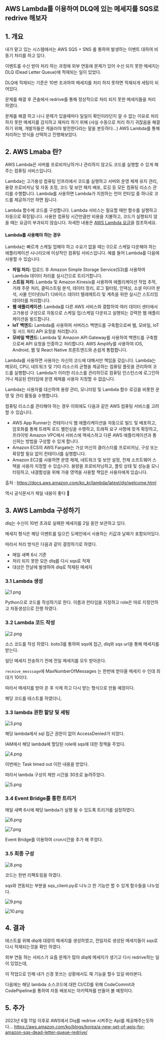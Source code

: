 ## AWS Lambda를 이용하여 DLQ에 있는 메세지를 SQS로 redrive 해보자

## 1. 개요

내가 맡고 있는 시스템에서는 AWS SQS + SNS 를 통하여 발생하는 이벤트 대하여 비동기 처리를 하고 있다.

이벤트를 수신 받아 처리 하는 과정에 외부 연동에 문제가 있어 수신 되지 못한 메세지는 DLQ (Dead Letter Queue)에 적재되는 일이 있었다.

DLQ에 적재되는 기준은 10번 초과하여 메세지를 처리 하지 못하면 적재되게 세팅이 되어있다.

문제를 해결 후 콘솔에서 redrive를 통해 정상적으로 처리 되지 못한 메세지들을 처리 하였다.

문제를 해결 하고 나니 문제가 있을때마다 일일이 확인이라던지 알 수 없는 이유로 처리하지 못한 메세지를 감지하고 재처리 하기 위해 (사실 수동으로 처리 하기 귀찮음을 해결 하기 위해, 개발자들은 게을러야 발전한다라는 말을 본듯하다...) AWS Lambda를 통해 처리하는 방식을 선택하고 진행해보았다.



## 2. AWS Lmaba 란?

AWS Lambda은 서버를 프로비저닝하거나 관리하지 않고도 코드를 실행할 수 있게 해주는 컴퓨팅 서비스입니다.

Lambda는 고가용성 컴퓨팅 인프라에서 코드를 실행하고 서버와 운영 체제 유지 관리, 용량 프로비저닝 및 자동 조정, 코드 및 보안 패치 배포, 로깅 등 모든 컴퓨팅 리소스 관리를 수행합니다. Lambda를 사용하면 Lambda가 지원하는 언어 런타임 중 하나로 코드를 제공하기만 하면 됩니다.

Lambda 함수에 코드를 구성합니다. Lambda 서비스는 필요할 때만 함수를 실행하고 자동으로 확장됩니다. 사용한 컴퓨팅 시간만큼만 비용을 지불하고, 코드가 실행되지 않을 때는 요금이 부과되지 않습니다. 자세한 내용은 [AWS Lambda 요금](http://aws.amazon.com/lambda/pricing/)을 참조하세요.

#### Lambda를 사용해야 하는 경우

Lambda는 빠르게 스케일 업해야 하고 수요가 없을 때는 0으로 스케일 다운해야 하는 애플리케이션 시나리오에 이상적인 컴퓨팅 서비스입니다. 예를 들어 Lambda를 다음에 사용할 수 있습니다.

- **파일 처리:** 업로드 후 Amazon Simple Storage Service(S3)를 사용하여 Lambda 데이터 처리를 실시간으로 트리거합니다.
- **스트림 처리:** Lambda 및 Amazon Kinesis를 사용하여 애플리케이션 작업 추적, 거래 주문 처리, 클릭스트림 분석, 데이터 정리, 로그 필터링, 인덱싱, 소셜 미디어 분석, 사물 인터넷(IoT) 디바이스 데이터 텔레메트리 및 계측을 위한 실시간 스트리밍 데이터를 처리합니다.
- **웹 애플리케이션:** Lambda를 다른 AWS 서비스와 결합하여 여러 데이터 센터에서 고가용성 구성으로 자동으로 스케일 업/스케일 다운되고 실행되는 강력한 웹 애플리케이션을 빌드합니다.
- **IoT 백엔드:** Lambda를 사용하여 서버리스 백엔드를 구축함으로써 웹, 모바일, IoT 및 서드 파티 API 요청을 처리합니다.
- **모바일 백엔드:** Lambda 및 Amazon API Gateway를 사용하여 백엔드를 구축함으로써 API 요청을 인증하고 처리합니다. AWS Amplify를 사용하여 iOS, Android, 웹 및 React Native 프론트엔드와 손쉽게 통합합니다.

Lambda를 사용하면 사용자는 자신의 코드에 대해서만 책임을 갖습니다. Lambda는 메모리, CPU, 네트워크 및 기타 리소스의 균형을 제공하는 컴퓨팅 플릿을 관리하여 코드를 실행합니다. Lambda가 이러한 리소스를 관리하므로 컴퓨팅 인스턴스에 로그인하거나 제공된 런타임에 운영 체제를 사용자 지정할 수 없습니다.

Lambda는 사용자를 대신하여 용량 관리, 모니터링 및 Lambda 함수 로깅을 비롯한 운영 및 관리 활동을 수행합니다.

컴퓨팅 리소스를 관리해야 하는 경우 이외에도 다음과 같은 AWS 컴퓨팅 서비스를 고려할 수 있습니다.

- AWS App Runner는 컨테이너식 웹 애플리케이션을 자동으로 빌드 및 배포하고, 암호화를 통해 트래픽 로드 밸런싱을 수행하고, 트래픽 요구 사항에 맞게 확장하고, 프라이빗 Amazon VPC에서 서비스에 액세스하고 다른 AWS 애플리케이션과 통신하는 방법을 구성할 수 있게 합니다.
- Amazon ECS의 AWS Fargate는 가상 머신의 클러스터를 프로비저닝, 구성 또는 확장할 필요 없이 컨테이너를 실행합니다.
- Amazon EC2를 사용하면 운영 체제, 네트워크 및 보안 설정, 전체 소프트웨어 스택을 사용자 지정할 수 있습니다. 용량을 프로비저닝하고, 플릿 상태 및 성능을 모니터링하고, 내결함성을 위해 가용 영역을 사용할 책임은 사용자에게 있습니다.

출처 : https://docs.aws.amazon.com/ko_kr/lambda/latest/dg/welcome.html



역시 공식문서가 제일 내용이 좋다 🙂



## 3. AWS Lambda 구성하기

dlq는 수신이 10번 초과로 실패한 메세지를 2일 동안 보관하고 있다.

메세지 형식은 해당 이벤트를 일으킨 도메인에서 사용하는 키값과 날짜가 포함되어있다.

따라서 처리 방식은 다음과 같이 결정하기로 하였다.

- 매일 새벽 6시 기준
- 처리 되지 못한 모든 dlq를 다시 sqs로 적재
- 대상은 전날에 발생하여 dlq로 적재된 메세지



### 3.1 Lambda 생성

![1.png](https://github.com/G0RANI/eye-opener/blob/main/image/9-718ed6b5/1.png?raw=true)

Python으로 코드를 작성하기로 한다. 이름과 런타임을 지정하고 role은 따로 지정안하고 자동생성으로 진행 하였다.



### 3.2 Lambda 코드 작성

![2.png](https://github.com/G0RANI/eye-opener/blob/main/image/9-718ed6b5/2.png?raw=true)

소스 코드를 작성 하였다. boto3를 통하여 sqs에 접근, dlq와 sqs url을 통해 메세지를 받는다.

일단 메세지 전송하기 전에 전일 메세지를 모두 받아온다.

`receive_messsage`에 MaxNumberOfMessages 는 한번에 받아올 메세지 수 인데 최대가 10이다.

따라서 메세지를 받아 온 후 삭제 하고 다시 받는 형식으로 만들 예정이다.

해당 코드를 테스트를 하였더니,



### 3.3 lambda 권한 할당 및 세팅

![3.png](https://github.com/G0RANI/eye-opener/blob/main/image/9-718ed6b5/3.png?raw=true)

해당 lambda에서 sql 접근 권한이 없어 AccessDenied가 되었다.

IAM에서 해당 lambda에 할당된 role에 sqs에 대한 정책을 주었다.

![4.png](https://github.com/G0RANI/eye-opener/blob/main/image/9-718ed6b5/4.png?raw=true)

이번에는 Task timed out 이란 내용을 받았다.

따라서 lambda 구성의 제한 시간을 30초로 늘려주었다.

![5.png](https://github.com/G0RANI/eye-opener/blob/main/image/9-718ed6b5/5.png?raw=true)



### 3.4 Event Bridge를 통한 트리거

매일 새벽 6시에 해당 lambda가 실행 될 수 있도록 트리거를 설정하였다.

![6.png](https://github.com/G0RANI/eye-opener/blob/main/image/9-718ed6b5/6.png?raw=true)

![7.png](https://github.com/G0RANI/eye-opener/blob/main/image/9-718ed6b5/7.png?raw=true)

Event Bridge를 이용하여 cron시간을 추가 해 주었다.



### 3.5 최종 구성

![8.png](https://github.com/G0RANI/eye-opener/blob/main/image/9-718ed6b5/8.png?raw=true)

코드는 한번 리펙토링을 하였다.

sqs와 연동되는 부분을 sqs_client.py로 나누고 한 기능만 할 수 있게 함수들을 나누었다.

![9.png](https://github.com/G0RANI/eye-opener/blob/main/image/9-718ed6b5/9.png?raw=true)

![10.png](https://github.com/G0RANI/eye-opener/blob/main/image/9-718ed6b5/10.png?raw=true)



## 4. 결과

테스트를 위해 dlq에 대량의 메세지를 생성하였고, 전일자로 생성된 메세지들이 sqs로 다시 적재되는것을 확인 하였다.

외부 연동 하는 서비스가 요즘 문제가 많아 dlq에 메세지가 생기고 다시 redrive하는 일이 있었는데,

이 작업으로 인해 내가 신경 못쓰는 상황에서도 재 기능을 할수 있길 바라본다.

다음에는 해당 lambda 소스코드에 대한 CI/CD를 위해 CodeCommit과 CodePipeline을 통하여 자동 배포되는 아키텍쳐를 만들어 볼 예정이다.

## 5. 추가
2023년 6월 11일 이후로 AWS에서 Dlq를 redrive 시켜주는 Api를 제공해주는듯하다...
https://aws.amazon.com/ko/blogs/korea/a-new-set-of-apis-for-amazon-sqs-dead-letter-queue-redrive/
